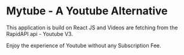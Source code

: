 # Mytube - A Youtube Alternative

This application is build on React JS and Videos are fetching from the RapidAPI api - Youtube V3.

Enjoy the experience of Youtube without any Subscription Fee.
